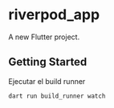 # riverpod_app

A new Flutter project.

## Getting Started

Ejecutar el build runner 

```
dart run build_runner watch
```